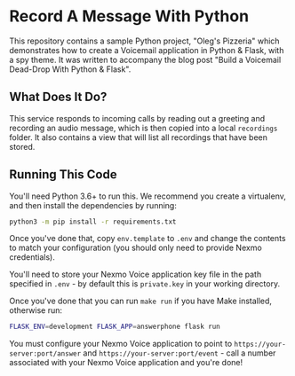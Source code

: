 # Record A Message With Python

This repository contains a sample Python project, "Oleg's Pizzeria" which demonstrates how to create a Voicemail application in Python & Flask, with a spy theme. It was written to accompany the blog post
"Build a Voicemail Dead-Drop With Python & Flask".

## What Does It Do?

This service responds to incoming calls by reading out a greeting and recording an audio message, which
is then copied into a local `recordings` folder. It also contains a view that will list all recordings
that have been stored.

## Running This Code

You'll need Python 3.6+ to run this.
We recommend you create a virtualenv, and then install the dependencies by running:

```bash
python3 -m pip install -r requirements.txt
```

Once you've done that, copy `env.template` to `.env` and change the contents to match your
configuration (you should only need to provide Nexmo credentials).

You'll need to store your Nexmo Voice application key file in the path specified in `.env` -
by default this is `private.key` in your working directory.

Once you've done that you can run `make run` if you have Make installed,
otherwise run:

```bash
FLASK_ENV=development FLASK_APP=answerphone flask run
```

You must configure your Nexmo Voice application to point to `https://your-server:port/answer` and `https://your-server:port/event` - call a number associated with your Nexmo Voice application and you're done!
